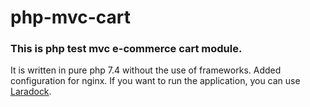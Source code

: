# php-mvc-cart

### This is php test mvc e-commerce cart module.
It is written in pure php 7.4 without the use of frameworks. Added configuration for nginx.
If you want to run the application, you can use <a href="http://laradock.io/">Laradock</a>.
